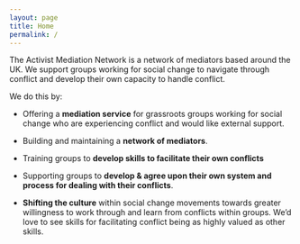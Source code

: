 ```yaml
---
layout: page
title: Home
permalink: /
---
```


The Activist Mediation Network is a network of mediators based around the UK. We support groups working for social change to navigate through conflict and develop their own capacity to handle conflict. 

We do this by:

* Offering a **mediation service** for grassroots groups working for social change who are experiencing conflict and would like external support.

* Building and maintaining a **network of mediators**.

* Training groups to **develop skills to facilitate their own conflicts**

* Supporting groups to **develop & agree upon their own system and process for dealing with their conflicts**.

* **Shifting the culture** within social change movements towards greater willingness to work through and learn from conflicts within groups. We’d love to see skills for facilitating conflict being as highly valued as other skills.

